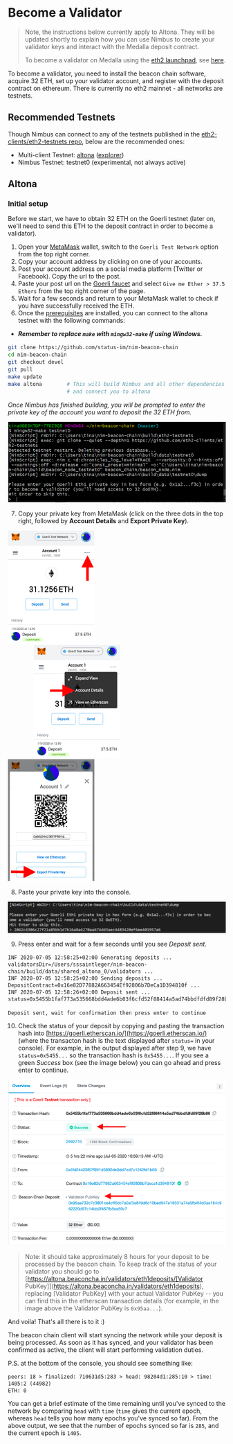 # Become a Validator

> Note, the instructions below currently apply to Altona. They will be updated shortly to explain how you can use Nimbus to create your validator keys and interact with the Medalla deposit contract.
>
> To become a validator on Medalla using the [eth2 launchpad](https://medalla.launchpad.ethereum.org/), see [here](./medalla.md).


To become a validator, you need to install the beacon chain software, acquire 32 ETH, set up your validator account, and register with the deposit contract on ethereum.
There is currently no eth2 mainnet - all networks are testnets.

## Recommended Testnets

Though Nimbus can connect to any of the testnets published in the [eth2-clients/eth2-testnets repo](https://github.com/eth2-clients/eth2-testnets/tree/master/nimbus), below are the recommended ones:

- Multi-client Testnet: [altona](https://github.com/goerli/altona) ([explorer](https://altona.beaconcha.in))
- Nimbus Testnet: testnet0 (experimental, not always active)

## Altona

### Initial setup

Before we start, we have to obtain 32 ETH on the Goerli testnet (later on, we'll need to send this ETH to the deposit contract in order to become a validator).

1. Open your [MetaMask](https://metamask.io/) wallet, switch to the `Goerli Test Network` option from the top right corner.
2. Copy your account address by clicking on one of your accounts.
3. Post your account address on a social media platform (Twitter or Facebook). Copy the url to the post.
4. Paste your post url on the [Goerli faucet](https://faucet.goerli.mudit.blog/) and select `Give me Ether > 37.5 Ethers` from the top right corner of the page.
5. Wait for a few seconds and return to your MetaMask wallet to check if you have successfully received the ETH.
6. Once the [prerequisites](./install.md) are installed, you can connect to the altona testnet with the following commands: <br>

- **_Remember to replace `make` with `mingw32-make` if using Windows._**

```bash
git clone https://github.com/status-im/nim-beacon-chain
cd nim-beacon-chain
git checkout devel
git pull
make update
make altona        # This will build Nimbus and all other dependencies
                   # and connect you to altona
```

_Once Nimbus has finished building, you will be prompted to enter the private key of the account you want to deposit the 32 ETH from._


<img src="./img/connect_testnet.PNG" alt="" style="margin: 0 40 0 40"/>

7.  Copy your private key from MetaMask (click on the three dots in the top right, followed by **Account Details** and **Export Private Key**).



<img src="./img/metamask_export_private_1.png" alt="" width="200" style="margin: 0 40 0 40"/>


<img src="./img/metamask_export_private_2.png" alt="" width="200" style="padding-left: 60px; padding-right: 60px; margin: 0 40 0 40"/>


<img src="./img/metamask_export_private_3.png" alt="" width="200" style="margin: 0 40 0 40"/>

8. Paste your private key into the console.

<img src="./img/enter_private_key.PNG" alt="" style="margin: 0 40 0 40"/>


9. Press enter and wait for a few seconds until you see *Deposit sent*.

```
INF 2020-07-05 12:58:25+02:00 Generating deposits ... validatorsDir=/Users/sssaintleger/nim-beacon-chain/build/data/shared_altona_0/validators ...
INF 2020-07-05 12:58:25+02:00 Sending deposits ... DepositContract=0x16e82D77882A663454Ef92806b7DeCa1D394810f ...
INF 2020-07-05 12:58:26+02:00 Deposit sent ... status=0x5455b1faf773a535668bdd4ade6b03f6cfd52f88414a5ad74bbdfdfd89f28b86

Deposit sent, wait for confirmation then press enter to continue
```


10. Check the status of your deposit by copying and pasting the transaction hash into [https://goerli.etherscan.io/](https://goerli.etherscan.io/) (where the transacton hash is the text displayed after `status=` in your console). For example, in the output displayed after step 9,  we have `status=0x5455...` so the transaction hash is  `0x5455...`. If you see a green *Success* box (see the image below)  you can go ahead and press enter to continue.


<img src="./img/deposit-transaction-details.png" alt="" style="margin: 0 40 0 40"/>

> Note: it should take approximately 8 hours for your deposit to be processed by the beacon chain. To keep track of the status of your validator you should go to [https://altona.beaconcha.in/validators/eth1deposits/[Validator PubKey]](https://altona.beaconcha.in/validators/eth1deposits), replacing [Validator PubKey] with your actual Validator PubKey -- you can find this in the etherscan transaction details (for example, in the image above the Validator PubKey is  `0x95aa...`).

And voila! That's all there is to it :)

The beacon chain client will start syncing the network while your deposit is being processed. As soon as it has synced, and your validator has been confirmed as active, the client will start performing validation duties.


P.S.  at the bottom of the console, you should see something like:

```
peers: 18 > finalized: 710631d5:283 > head: 98204d1:285:10 > time: 1405:2 (44982)
ETH: 0
```

You can get a brief estimate of the time remaining until you've synced to the network by comparing `head` with `time` (`time` gives the current epoch, whereas `head` tells you how many epochs you've synced so far). From the above output, we see that the number of epochs synced so far is `285`, and the current epoch is `1405`.

